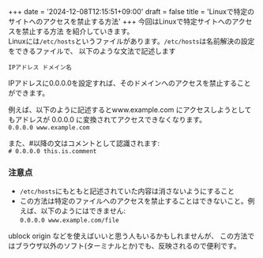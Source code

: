 +++
date = '2024-12-08T12:15:51+09:00'
draft = false
title = 'Linuxで特定のサイトへのアクセスを禁止する方法'
+++
今回はLinuxで特定サイトへのアクセスを禁止する方法
を紹介していきます。  
Linuxには`/etc/hosts`というファイルがあります。`/etc/hosts`は名前解決の設定をできるファイルで、<!--more-->
以下のような文法で記述します  

```IPアドレス ドメイン名```

IPアドレスに0.0.0.0を設定すれば、そのドメインへのアクセスを禁止することができます。  

例えば、以下のように記述するとwww.example.com にアクセスしようとしてもアドレスが 0.0.0.0 に変換されてアクセスできなくなります。  
```0.0.0.0 www.example.com```  

また、#以降の文はコメントとして認識されます:  
```# 0.0.0.0 this.is.comment```  

### 注意点
- `/etc/hosts`にもともと記述されていた内容は消さないようにすること
- この方法は特定のファイルへのアクセスを禁止することはできないこと。例えば、以下のようにはできません:    
```0.0.0.0 www.example.com/file```  

ublock origin などを使えばいいと思う人もいるかもしれませんが、
この方法ではブラウザ以外のソフト(ターミナルとか)でも、反映されるので便利です。

